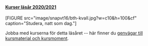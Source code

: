 #### [Kurser läsår 2020/2021](https://dbwebb.se/kurser)

[FIGURE src="image/snapvt16/bth-kvall.jpg?w=c10&h=100&cf" caption="Studera, natt som dag."]

Jobba med kurserna för detta läsåret -- här finner du [genvägar till kursmaterial och kursmoment](https://dbwebb.se/kurser).
